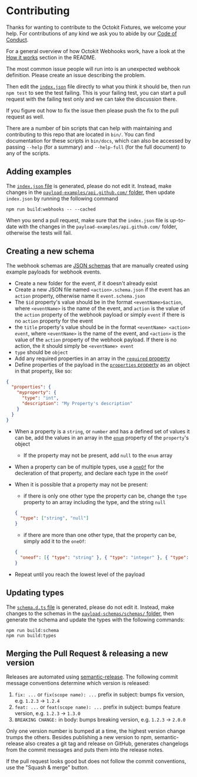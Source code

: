 # Contributing

Thanks for wanting to contribute to the Octokit Fixtures, we welcome your help.
For contributions of any kind we ask you to abide by our
[Code of Conduct](CODE_OF_CONDUCT.md).

For a general overview of how Octokit Webhooks work, have a look at the
[How it works](README.md#how-it-works) section in the README.

The most common issue people will run into is an unexpected webhook definition.
Please create an issue describing the problem.

Then edit the [`index.json`](index.json) file directly to what you think it
should be, then run `npm test` to see the test failing. This is your failing
test, you can start a pull request with the failing test only and we can take
the discussion there.

If you figure out how to fix the issue then please push the fix to the pull
request as well.

There are a number of bin scripts that can help with maintaining and
contributing to this repo that are located in `bin/`. You can find documentation
for these scripts in `bin/docs`, which can also be accessed by passing `--help`
(for a summary) and `--help-full` (for the full document) to any of the scripts.

## Adding examples

The
[`index.json` file](https://github.com/octokit/webhooks/blob/master/payload-examples/api.github.com/index.json)
is generated, please do not edit it. Instead, make changes in the
[`payload-examples/api.github.com/` folder](https://github.com/octokit/webhooks/tree/master/payload-examples/api.github.com),
then update `index.json` by running the following command

```
npm run build:webhooks -- --cached
```

When you send a pull request, make sure that the `index.json` file is up-to-date
with the changes in the `payload-examples/api.github.com/` folder, otherwise the
tests will fail.

## Creating a new schema

The webhook schemas are [JSON schemas](https://json-schema.org/) that are manually created using example payloads for webhook events.

- Create a new folder for the event, if it doesn't already exist
- Create a new JSON file named `<action>.schema.json` if the event has an `action` property, otherwise name it `event.schema.json`
- The `$id` property's value should be in the format `<eventName>$action`, where `<eventName>` is the name of the event, and `action` is the value of the `action` property of the webhook payload or simply `event` if there is no `action` property for the event
- the `title` property's value should be in the format `<eventName> <action> event`, where `<eventName>` is the name of the event, and `<action>` is the value of the `action` property of the webhook payload. If there is no action, the it should simply be `<eventName> event`
- `type` should be `object`
- Add any required properties in an array in the [`required` property](https://json-schema.org/understanding-json-schema/reference/object.html#required-properties)
- Define properties of the payload in the [`properties` property](https://json-schema.org/understanding-json-schema/reference/object.html#properties) as an object in that property, like so:

```json
{
  "properties": {
    "myproperty": {
      "type": "int",
      "description": "My Property's description"
    }
  }
}
```

- When a property is a `string`, or `number` and has a defined set of values it can be, add the values in an array in the [`enum`](https://json-schema.org/understanding-json-schema/reference/generic.html#enumerated-values) property of the `property`'s object
  - If the property may not be present, add `null` to the `enum` array
- When a property can be of multiple types, use a [`oneOf`](https://json-schema.org/understanding-json-schema/reference/combining.html#oneof) for the decleration of that property, and declare each type in the `oneOf`
- When it is possible that a property may not be present:

  - if there is only one other type the property can be, change the `type` property to an array including the type, and the string `null`

  ```json
  {
    "type": ["string", "null"]
  }
  ```

  - if there are more than one other type, that the property can be, simply add it to the `oneOf`:

  ```json
  {
    "oneof": [{ "type": "string" }, { "type": "integer" }, { "type": "null" }]
  }
  ```

- Repeat until you reach the lowest level of the payload

## Updating types

The
[`schema.d.ts` file](https://github.com/octokit/webhooks/blob/master/payload-types/schema.d.ts)
is generated, please do not edit it. Instead, make changes to the schemas in the
[`payload-schemas/schemas/` folder](https://github.com/octokit/webhooks/tree/master/payload-schemas/schemas),
then generate the schema and update the types with the following commands:

```shell
npm run build:schema
npm run build:types
```

## Merging the Pull Request & releasing a new version

Releases are automated using
[semantic-release](https://github.com/semantic-release/semantic-release). The
following commit message conventions determine which version is released:

1. `fix: ...` or `fix(scope name): ...` prefix in subject: bumps fix version,
   e.g. `1.2.3` → `1.2.4`
2. `feat: ...` or `feat(scope name): ...` prefix in subject: bumps feature
   version, e.g. `1.2.3` → `1.3.0`
3. `BREAKING CHANGE:` in body: bumps breaking version, e.g. `1.2.3` → `2.0.0`

Only one version number is bumped at a time, the highest version change trumps
the others. Besides publishing a new version to npm, semantic-release also
creates a git tag and release on GitHub, generates changelogs from the commit
messages and puts them into the release notes.

If the pull request looks good but does not follow the commit conventions, use
the "Squash & merge" button.
